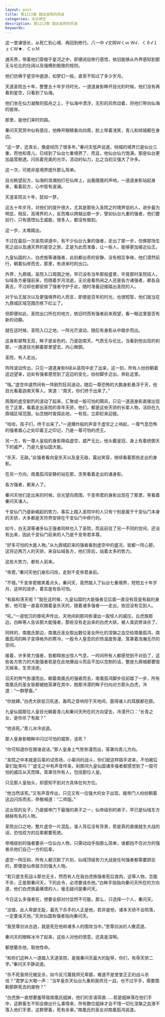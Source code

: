 ```yaml
---
layout: post
title: 第1213章 踏出圣院的风波
categories: 太古神王
description: 第1213章 踏出圣院的风波
keywords:
---
```


这一堂课很长，从死亡到心境、再回到修行。八一中 √文网Ｗくｗ Ｗ√．く８√１ ｚくＷ★．ＣｏＭ

通天界，带着他们穿梭于星河之中，即便闭目修行感悟，依旧能够从外界感知到那无与伦比的壮阔以及强横到极致的规则。

他们仿佛于星空中遨游，如梦幻一般，直至不知过了多少岁月。

天道圣院五十年，整整五十年岁月时光，一道道身影睁开目光的时候，他们没有再看到星空，只看到了仙海。

他们坐在仙力凝聚的孤舟之上，于仙海中漂浮，无形的风吹动着，将他们带向仙海的彼岸。

那里，是他们来时的路。

秦问天冥冥中似有感应，他睁开眼睛看向四周，脸上带着浅笑，青儿和倾城都在身边。

“这一梦，还真长，像是经历了很多年。”秦问天低声说道，倾城的境界已是仙台三重，而他和青儿，已经到了仙台七重境界了，而且，他仙台仙力饱满，那座仙台更加晶莹剔透，闪烁着完美的光华，流动的仙力，比之当初又强大了许多。

这一次，可绝非是境界提升那么简单。

目光眺望前方，仙海的浪潮拍打在仙岸上，出轰隆隆的声响，一道道身影站起身来，看着前方，心中皆有波澜。

天道圣院五十年，犹如一梦。

这五十年岁月，对他们的提升很大，尤其是那些入圣院之时境界低的人，进步最为明显，相反，高境界的人，反而难以跨越出那一步，譬如仙台九重的强者，他们要前行，只有感悟仙王威能，很多人，都没有做到。

这一步，太难踏出。

不过在最后一次圣院讲道中，有不少仙台九重的强者，走出了那一步，仿佛那场生死之战以及通天界的星空之旅，正是为此而准备，让一些人，能够更加接近仙王。

九皇仙国的人、白虎族等诸强者，此刻都出奇的安静，没有相互争锋，他们漠然前行，朝着仙岸而去，那里，有进来时的出口。

外界，九鼎城，圣院入口周围之地，早已没有当年那般盛景，毕竟那时圣院招人，仙域各方豪强前来，但随着岁月流逝，无论是看热闹之人还是各方诸强者，都各自离去，不过却也都安排了强者守护于此，随时准备迎接踏出圣院的人。

对于仙王层次以及更强境界的人而言，即便是百年的时光，也很短暂，他们就当在九鼎城区域范围历练下红尘了。

但即便如此，圣院出口所在的地方，依旧时而有强者前来观望，看一眼这里是否有新的动静。

就在这时候，圣院入口之地，一阵光芒波动，随后有身影从中踏步而出。

这身影桀骜无双，眸子是金色的，乃是迦南天，气质无与伦比，当看到他出现的刹那，一道道目光朝着那里望去，内心微颤。

圣院，有人走出。

阵阵波动传出，只见一道道身影6续从圣院中走了出来，这一刻，所有人纷纷朝着这边望来，远处有强者感觉到了这边的变化，纷纷脚步迈出，奔赴这里。

“嗡。”虚空中遽然间有一阵剧烈狂风波动，随后一尊恐怖的大鹏身影悬浮于天，他目光看着迦南天等人，笑道：“南天，你们终于出来了。”

周围的虚空剧烈的波动了起来，汇聚成一股可怕的飓风，只见一道道身影直接出现在了这里，看着走出圣院的青年天骄，他们，都是这些天骄的长辈人物，活跃在九鼎城区域范围，仙念随时查探此地，一有现，立即赶来迎接。

“哈哈，孩子们，终于出来了。”一道爆炸般的声音于虚空之上响起，一尊气息恐怖的强者眉心之处印着王之印记，乃是一尊可怕的虎王。

另一方，有一尊人皇般的身影降临虚空，威严无比，他头戴皇冠，身上有着统御天下的威严，乃是九皇仙国大能。

“杀天、无敌。”此强者看向皇杀天以及皇无敌，露出笑容，继续看着那些走出的身影。

在另一方向，南凰孤鸿安静的站在那，含笑看着走出的诸身影。

各方强者，都来人了。

秦问天他们走出来的时候，目光望向周围，千变帝君的身影出现在了那里，笑看着秦问天诸人。

千变仙门乃是新崛起的势力，事实上踏入圣院中的人只有个别是属于千变仙门本身的天骄，大多都是天符界安排在千变仙门中修行的。

如今，白无涯等诸多仙王强者同样也入了圣院，而且前往了另一不同的空间，还没有出来，因此千变仙门前来的人乃是千变帝君本尊。

“好多可怕的大能人物。”从九鼎城赶来的强者看到虚空中的盛况，皆都一阵心颤，这将近两万人的天骄，来自仙域各方，他们背后，站着太多的势力。

这些大势力，都有人前来。

“帝君。”秦问天他们身形闪烁，走到千变帝君身前。

“不错。”千变帝君微笑着点头，秦问天，竟然踏入了仙台七重境界，短短五十年岁月，这样的进步，着实是有些可怕。

“有敌和荡天呢？”就在这时候，九皇仙国的大能强者见后面一直没有现皇有敌的身影，他可是一直喜欢跟着皇杀天的，随着诸多强者一一走出，依旧没有见到人。

“吼。”一道低沉的兽吼声传出，天地间刹那间弥漫出一股惊人的威压，白虎族那边，白眸等人告诉那大能强者，那些没有走出来的白虎大妖，被人类武修诛杀了。

同样的，南凰氏那边，南凰氏圣女取出数位圣女所化的涅槃之血交给南凰孤鸿，南凰孤鸿的眸子变得格外的寒冷，一股令人窒息的炽热温度弥漫，笼罩着浩瀚无尽的空间。

接着，许多势力强者，皆都释放出惊人气息，一时间所有人都感觉到不对劲了，这些各方势力的大能强者若是在此地爆战斗而且不加以克制的话，整座九鼎城都要毁灭掉来，生灵涂炭。

滔天的煞气弥漫而出，朝着南凰氏的强者而去，南凰孤鸿脚步往前踏了一步，所有南凰氏的圣女皆都被她笼罩在其中，她那冷漠的眸子扫向对方那头白虎，冷道：“一群孽畜。”

“你放肆。”白虎大妖低沉吼道，轰鸣之音响彻于天地间，震得诸人的耳膜都在颤。

九皇仙国那位人皇目光朝着青儿和秦问天所在的方向望去，冷漠开口：“长青之女，是你杀了有敌？”

“他该死。”青儿冰冷说道。

那人皇身影眼眸中闪过可怕的威势，该死？

“你可知道你在跟谁说话。”那人皇身上气势弥漫而出，笼罩向青儿方向。

“圣院之中本就是后辈的试炼场，小辈间的战斗，你们就这样插手进来，不怕被后辈们耻笑吗？”虚无之中有声音传来，刹那间九皇仙国诸多强者都感觉到了一股可怕的威压从天而降，笼罩住所有人，包括那位人皇。

只见那人皇抬头，却感知不到对方具体在何方位。

“他当然该死。”又有声音传出，只见又有一位强大的女子出现，姬帝门人纷纷朝着这边闪烁而去，恭敬喊道：“二师姐。”

这出现的女子，乃是姬帝门下最强的弟子之一，仙帝级别的弟子，早已是仙域东方赫赫有名的人物。

圣院出口之地，整片虚空一片混乱，谁人背后没有背景，若是真的直接就生大战的话，恐怕双方的后辈都要死绝。

帝境级别的强者要杀一位仙台人物，只需动动手指那么简单，谁都挡不住对方的强者杀他们自己一方的后辈。

虚空一阵压抑，所有人都沉默了片刻，仙域顶级势力大战是任何强者都需要顾忌的，即便是仙帝层次的强大人物。

“若只是生死战斗那也无关，然而有人在我白虎族强者死后食肉，这等人物，怎能不杀，正是那秦问天，下的此令，必须要诛杀他。”白眸手指指向秦问天所在的方向道，他们白虎族最痛恨的人，毫无疑问是秦问天。

今日这么多强者在，想要全部对付显然不可能，那么，只选择一个人，秦问天。

“没错，此人卑鄙无耻，最先下杀手的人正是他，若非是他，诸多天骄不会陨落，一定要诛灭他。”天岚仙国有强者指向秦问天。

“我至尊剑派古逍，就是死在他和诸多人的围攻当中。”至尊剑派的人撒谎道。

秦问天的眼眸冰冷了起来，这些人对他的恨意，还真是深啊。

都想要杀他，取他性命。

“和你们这种人一道踏入天道圣院，是我秦问天最大的耻辱，你们，有辱天骄二字。”秦问天平静说道。

“杀不死我师兄被反杀，如今反污蔑我师兄卑鄙，难道不是堂堂正正的战斗杀伐？”君梦尘大喝一声：“当年皇杀天仙台九重和我师兄一战，也不过平手，需要围剿那群死去的废物？”

“白虎族一直想要羞辱我南凰氏姐妹，他们的言语简直……若是姐妹落在他们手中，这群畜生不知会做出什么事情来，所有数位姐妹才会不惜一切化涅槃之血液不落入他们手里，这群孽畜，死有余辜。”南凰氏的圣女对南凰孤鸿说道。
